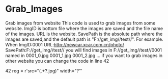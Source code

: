 # Grab_Images
Grab images from website
This code is used to grab images from some website.
ImgID is bottom file where the images are saved and the file name of the images.
URL is the website.
SavePath is the absolute path where the images are saved,and the default path is "F://get_img//test//".
For example.
When
ImgID:0001
URL:http://newcar.xcar.com.cn/photo/
SavePath:F://get_img//test//
you will find images in F://get_img//test//0001
named in 
0001_0.jpg
0001_1.jpg
0001_2.jpg
...
if you want to grab images in other website you can change the code in line 42

42 reg = r'src="(.+?\.jpg)" width="?"'


